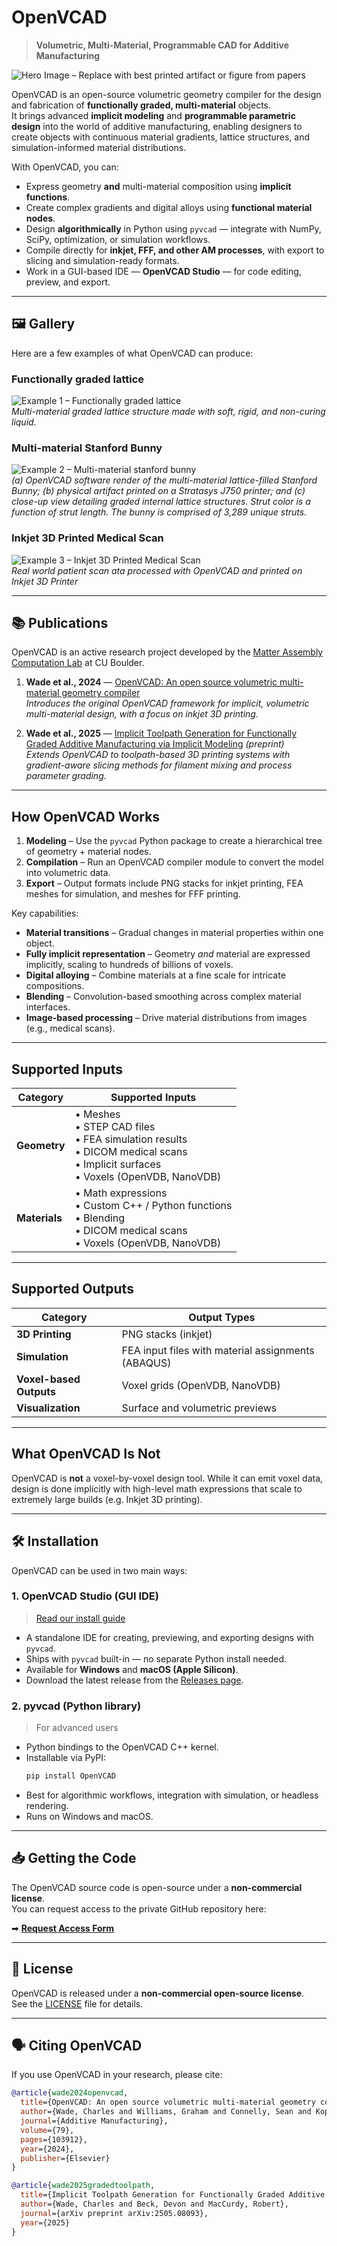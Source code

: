 # OpenVCAD

> **Volumetric, Multi-Material, Programmable CAD for Additive Manufacturing**

![Hero Image – Replace with best printed artifact or figure from papers](images/hero.png)

OpenVCAD is an open-source volumetric geometry compiler for the design and fabrication of **functionally graded, multi-material** objects.  
It brings advanced **implicit modeling** and **programmable parametric design** into the world of additive manufacturing, enabling designers to create objects with continuous material gradients, lattice structures, and simulation-informed material distributions.

With OpenVCAD, you can:

- Express geometry **and** multi-material composition using **implicit functions**.
- Create complex gradients and digital alloys using **functional material nodes**.
- Design **algorithmically** in Python using `pyvcad` — integrate with NumPy, SciPy, optimization, or simulation workflows.
- Compile directly for **inkjet, FFF, and other AM processes**, with export to slicing and simulation-ready formats.
- Work in a GUI-based IDE — **OpenVCAD Studio** — for code editing, preview, and export.

---

## 🖼 Gallery

Here are a few examples of what OpenVCAD can produce:

### Functionally graded lattice
![Example 1 – Functionally graded lattice](images/lattice_example.png)  
*Multi-material graded lattice structure made with soft, rigid, and non-curing liquid.*

###  Multi-material Stanford Bunny
![Example 2 – Multi-material stanford bunny](images/bunny_combined.png)  
*(a) OpenVCAD software render of the multi-material lattice-filled Stanford Bunny; (b) physical artifact printed on a Stratasys J750 printer; and (c) close-up view detailing graded internal lattice structures. Strut color is a function of strut length. The bunny is comprised of 3,289 unique struts.*

### Inkjet 3D Printed Medical Scan
![Example 3 – Inkjet 3D Printed Medical Scan](images/medical.png)  
*Real world patient scan ata processed with OpenVCAD and printed on Inkjet 3D Printer*

---

## 📚 Publications

OpenVCAD is an active research project developed by the [Matter Assembly Computation Lab](https://www.colorado.edu/lab/matterassembly/) at CU Boulder.

1. **Wade et al., 2024** — [OpenVCAD: An open source volumetric multi-material geometry compiler](https://matterassembly.org/assets/pdf/preprints/2024_OpenVCAD.pdf)  
   *Introduces the original OpenVCAD framework for implicit, volumetric multi-material design, with a focus on inkjet 3D printing.*

2. **Wade et al., 2025** — [Implicit Toolpath Generation for Functionally Graded Additive Manufacturing via Implicit Modeling](https://arxiv.org/abs/2505.08093) *(preprint)*  
   *Extends OpenVCAD to toolpath-based 3D printing systems with gradient-aware slicing methods for filament mixing and process parameter grading.*

---

## How OpenVCAD Works

1. **Modeling** – Use the `pyvcad` Python package to create a hierarchical tree of geometry + material nodes.
2. **Compilation** – Run an OpenVCAD compiler module to convert the model into volumetric data.
3. **Export** – Output formats include PNG stacks for inkjet printing, FEA meshes for simulation, and meshes for FFF printing.

Key capabilities:

- **Material transitions** – Gradual changes in material properties within one object.
- **Fully implicit representation** – Geometry *and* material are expressed implicitly, scaling to hundreds of billions of voxels.
- **Digital alloying** – Combine materials at a fine scale for intricate compositions.
- **Blending** – Convolution-based smoothing across complex material interfaces.
- **Image-based processing** – Drive material distributions from images (e.g., medical scans).

---

## Supported Inputs

| **Category** | **Supported Inputs** |
|--------------|----------------------|
| **Geometry** | • Meshes  <br>• STEP CAD files  <br>• FEA simulation results  <br>• DICOM medical scans  <br>• Implicit surfaces  <br>• Voxels (OpenVDB, NanoVDB) |
| **Materials**| • Math expressions  <br>• Custom C++ / Python functions  <br>• Blending  <br>• DICOM medical scans  <br>• Voxels (OpenVDB, NanoVDB) |

---

## Supported Outputs

| **Category**          | **Output Types** |
|-----------------------|------------------|
| **3D Printing**       | PNG stacks (inkjet) |
| **Simulation**        | FEA input files with material assignments (ABAQUS) |
| **Voxel-based Outputs**| Voxel grids (OpenVDB, NanoVDB) |
| **Visualization**     | Surface and volumetric previews |

---

## What OpenVCAD **Is Not**

OpenVCAD is **not** a voxel-by-voxel design tool. While it can emit voxel data, design is done implicitly with high-level math expressions that scale to extremely large builds (e.g. Inkjet 3D printing).

---

## 🛠 Installation
OpenVCAD can be used in two main ways:

### 1. **OpenVCAD Studio** (GUI IDE)
> [Read our install guide](https://github.com/MacCurdyLab/OpenVCAD-Public/wiki/Installing-OpenVCAD-Studio)
- A standalone IDE for creating, previewing, and exporting designs with `pyvcad`.
- Ships with `pyvcad` built-in — no separate Python install needed.
- Available for **Windows** and **macOS (Apple Silicon)**.
- Download the latest release from the [Releases page](https://github.com/MacCurdyLab/OpenVCAD-Public/releases).

### 2. **pyvcad** (Python library)
> For advanced users
- Python bindings to the OpenVCAD C++ kernel.
- Installable via PyPI:
  ```bash
  pip install OpenVCAD
  ```
- Best for algorithmic workflows, integration with simulation, or headless rendering.
- Runs on Windows and macOS.

---

## 📥 Getting the Code

The OpenVCAD source code is open-source under a **non-commercial license**.  
You can request access to the private GitHub repository here:

➡ **[Request Access Form](https://forms.gle/MAjCmG66xZ6p1JcE9)**

---

## 📄 License

OpenVCAD is released under a **non-commercial open-source license**.  
See the [LICENSE](LICENSE) file for details.

---

## 🗣 Citing OpenVCAD
If you use OpenVCAD in your research, please cite:

```bibtex
@article{wade2024openvcad,
  title={OpenVCAD: An open source volumetric multi-material geometry compiler},
  author={Wade, Charles and Williams, Graham and Connelly, Sean and Kopec, Braden and MacCurdy, Robert},
  journal={Additive Manufacturing},
  volume={79},
  pages={103912},
  year={2024},
  publisher={Elsevier}
}
```

```bibtex
@article{wade2025gradedtoolpath,
  title={Implicit Toolpath Generation for Functionally Graded Additive Manufacturing via Gradient-Aware Slicing},
  author={Wade, Charles and Beck, Devon and MacCurdy, Robert},
  journal={arXiv preprint arXiv:2505.08093},
  year={2025}
}
```
